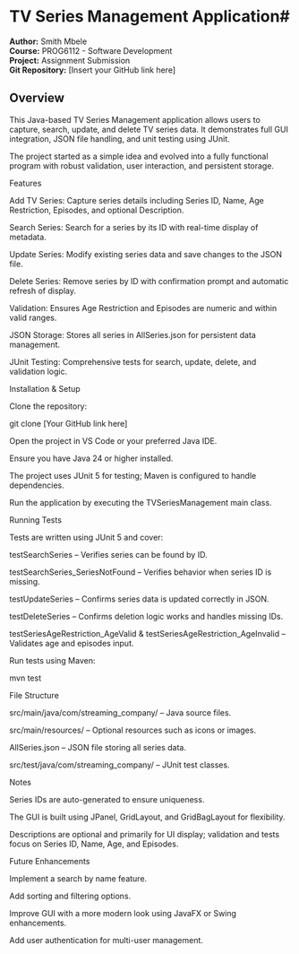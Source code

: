 # TV Series Management Application#

**Author:** Smith Mbele  
**Course:** PROG6112 - Software Development  
**Project:** Assignment Submission  
**Git Repository:** [Insert your GitHub link here]  

## Overview

This Java-based TV Series Management application allows users to capture, search, update, and delete TV series data. It demonstrates full GUI integration, JSON file handling, and unit testing using JUnit.

The project started as a simple idea and evolved into a fully functional program with robust validation, user interaction, and persistent storage.

Features

Add TV Series: Capture series details including Series ID, Name, Age Restriction, Episodes, and optional Description.

Search Series: Search for a series by its ID with real-time display of metadata.

Update Series: Modify existing series data and save changes to the JSON file.

Delete Series: Remove series by ID with confirmation prompt and automatic refresh of display.

Validation: Ensures Age Restriction and Episodes are numeric and within valid ranges.

JSON Storage: Stores all series in AllSeries.json for persistent data management.

JUnit Testing: Comprehensive tests for search, update, delete, and validation logic.

Installation & Setup

Clone the repository:

git clone [Your GitHub link here]


Open the project in VS Code or your preferred Java IDE.

Ensure you have Java 24 or higher installed.

The project uses JUnit 5 for testing; Maven is configured to handle dependencies.

Run the application by executing the TVSeriesManagement main class.

Running Tests

Tests are written using JUnit 5 and cover:

testSearchSeries – Verifies series can be found by ID.

testSearchSeries_SeriesNotFound – Verifies behavior when series ID is missing.

testUpdateSeries – Confirms series data is updated correctly in JSON.

testDeleteSeries – Confirms deletion logic works and handles missing IDs.

testSeriesAgeRestriction_AgeValid & testSeriesAgeRestriction_AgeInvalid – Validates age and episodes input.

Run tests using Maven:

mvn test

File Structure

src/main/java/com/streaming_company/ – Java source files.

src/main/resources/ – Optional resources such as icons or images.

AllSeries.json – JSON file storing all series data.

src/test/java/com/streaming_company/ – JUnit test classes.

Notes

Series IDs are auto-generated to ensure uniqueness.

The GUI is built using JPanel, GridLayout, and GridBagLayout for flexibility.

Descriptions are optional and primarily for UI display; validation and tests focus on Series ID, Name, Age, and Episodes.

Future Enhancements

Implement a search by name feature.

Add sorting and filtering options.

Improve GUI with a more modern look using JavaFX or Swing enhancements.

Add user authentication for multi-user management.
